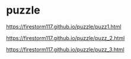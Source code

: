 # puzzle

https://firestorm117.github.io/puzzle/puzz1.html

https://firestorm117.github.io/puzzle/puzz_2.html

https://firestorm117.github.io/puzzle/puzz_3.html
